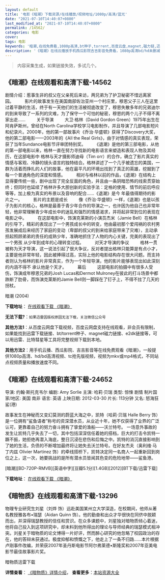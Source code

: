 ```yaml
---
layout: default
title: '电影《暗潮》下载资源/在线播放/视频地址/1080p/高清/蓝光'
date: "2021-07-10T14:40:07+0800"
last_modified_at: "2021-07-10T14:40:07+0800"
permalink: /14562/
categories: 电影
cover:
tags: 电影
keywords: '暗潮,在线免费看,1080p高清,bt种子,torrent,百度云盘,magnet,磁力链,迅雷下载资源'
description: '《暗潮》在线云播放手机西瓜影院吉吉影音免费看，1080p高清bd/hd未删减完整版和tc抢先枪版，mkv/mp4格式，附带bt/torrent种子、magnet/磁力链、百度云盘、网盘资源迅雷下载链接'
---
```


>内容采集生成，如果链接失效，多试几个。


## 《暗潮》在线观看和高清下载-14562

剧情介绍：惹事生非的叔父在父亲死后来访，两兄弟为了护卫秘密不惜远离家园。  　　影片的故事发生在美国南部佐治亚州一个村庄里，穆恩父子三人在这里过着平静的生活，终于有一天他们的生活被彻底改变了，穆恩失散多年的兄弟迪尔的到来导致了一系列的灾难，为了保守一个可怕的秘密，穆恩的两个儿子不得不离家出走……  　　关于导演  　　大卫·格林（David Gordon Green）1975年出生在阿肯萨斯州，曾经在North Carolina学校学习电影制作，并且导演了几部电影短片和纪录片。2000年，他的第一部故事片《乔治·华盛顿》获得了Discovery大奖，他的第二部电影——2003年的《All the Real Girls》，由于对情感的真实表现，荣获了当年Sundance电影节评审团特别奖。  　　《退潮》是他的第三部电影，从他的第一部电影以来，格林一直在努力寻找新的电影语言来塑造和表现人物及其经历，在这部电影中 格林与天才摄影师迪母（Tim orr）的合作，确立了影片真实的情感与客观、冷静的镜头语言的独特结合。格林讲述了一个几乎被遗忘的美国，一群为活着而挣扎的人们的故事，他在最平凡的环境出找到了真正的英雄，挖掘到了每一个普通角色的深度和情感。  　　相对与格林以前的作品，《退潮》在结构上显得要传统一些，剧中出现了完全反面的角色，并且由一条阴暗恐怖的线索贯穿始终；但同时也延续了格林许多大胆创新的实验手法：定格的使用、情节的前后呼应等等，加上极为真实的布景以及音响的配合……《退潮》是今 年最值得期待的影片之一。  　　影片的主题是成长  　　像《乔治·华盛顿》一样，《退潮》也是以孩子为影片的核心，格林是最善于青少年合作的导演之一，也许因为他自己也非常年轻，他非常理解青少年成长中的迷乱和强烈的情感渴求，并将起非常到位的表现在电影之中。  　　在这部电影中，饰演克莱斯的小演员杰米（Jamie Bell）在格林的引导下，精彩的表现出了一个男孩成长中的转变，他由最初那个爱闯祸的农村男孩发展成后来经历了家庭的变动（卑鄙的叔父的到来给家庭带来了灾难），主动承担起照顾弟弟的责任的成熟少年，准确地抓住了人物的内心关键，完美的表现出了一个男孩 从少年到成年的心理转变过程。  　　对天才导演的争议  　　格林一贯被称为天才导演，这一说法引起了很大争议，反对者提出格林只能算是有点小才，主要是他非常年轻，因此被捧得过高，实际上他的电影结构存在很大问题。而支持者则认为格林的影片非常真实，作为一个年轻导演，他的影片能够表现出如此深刻的内涵不得不 承认他是个天才。  　　幕后  　　这部电影的拍摄中有很多人受伤，饰演成年穆恩兄弟的Josh Lucas和Dermot Mulroney在彼此的打斗场景中都跌断了肋骨，而饰演克莱斯的Jamie Bell则一脚踩在了钉子上，不得不拄了几天的拐杖。


暗潮 (2004)

**下载地址**： [在线观看下载 《暗潮》](https://www.btbtdy.me/btdy/dy5173.html) 


**无法下载?**：`如果迅雷因版权原因无法下载，关注微信公众号 `

**其他方法1**：从百度云网盘下载视频，百度云网盘支持在线观看，非会员有限制，如果能找到迅雷下载链接、bt/torrent种子、magnet磁力链接、e2dk链接等，可以用迅雷、比特彗星等工具将完整视频下载到本地。

**其他方法2**：用手机云播、西瓜影院、吉吉影音等在线免费观看《暗潮》，一般提供1080p高清、hd/bd高清视频、tc抢先版视频，视频为mkv或mp4格式，不同站点视频质量和播放速度不同。


## 《暗潮》在线观看和高清下载-24652

导演: 约翰·斯托克韦尔 编剧: Amy Sorlie 主演: 哈莉·贝瑞 类型: 惊悚 剧情 制片国家/地区: 美国 南非 语言: 英语 上映日期: 2012-03-30 片长: 113分钟 又名: 怒海狂鲨(港)

故事发生在神秘而又变幻莫测的蔚蓝大海之中，凯特（哈莉·贝瑞 Halle Berry 饰）是一位拥有“鲨鱼语者”称号的资深潜水员，从业近十年，她不仅获得了业界的广泛认可，更靠着自己的努力奋斗拥有了挚爱的渔船——沃兰特号。 一场意外事故的发生让凯特几乎失去了一切，其中包括深深信任着她的搭档，巨大的打击令凯特一蹶不振，她拒绝再潜入海底，整日沉浸在悲伤和后悔之中。凯特的消沉直接影响到了她的生活，负债的不断增加最终将让她失去沃兰特号。在好友杰夫（奥利维·马丁内兹 Olivier Martinez 饰）的牵线搭桥下，凯特决定同一名商人一起重新回到岗位之上，这一次，她要挑战的是所有潜水员皆闻其色变的危险地带——鲨鱼港。


[暗潮][BD-720P-RMVB][英语中字][豆瓣5.1分][1.4GB][2012][BT下载/迅雷下载]

**下载地址**： [在线观看下载 《暗潮》](https://www.btdx8.com/torrent/dark_tide_2012.html) 


## 《暗物质》在线观看和高清下载-13296

物理专业研究生刘星（刘烨 饰）远赴美国某州立大学深造，在校期间，他师从著名教授雅各布•瑞瑟（Aidan Quinn 饰）。他的勤奋和出众才华很快在同侪中脱颖而出，并深得瑞瑟教授的信任和赏识。在众多课题中，刘星独对暗物质倾心着迷，他将自己投入到这项研究中，却未料到他所得出的理论与导师经典的瑞瑟模式相冲突。刘星关于暗物质的论文博得一片好评，然而醉心研究的他忽略了校园政治的存在，他的答辩未获通过。极度抑郁和愤慨之下，他走上了一条不归路……本片根据卢刚事件改编，并荣获2007年圣丹斯电影节阿尔弗莱德•斯隆奖和2007年亚美电影节最佳故事影片奖。


暗物质迅雷下载

**详情查看**： [《暗物质》详情介绍](/movie/13296/)， **查看更多**：[本站资源大全](/movie/t/all/)

